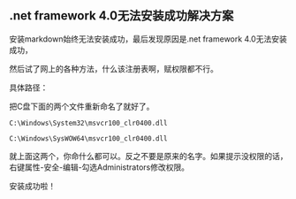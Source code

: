 ## .net framework 4.0无法安装成功解决方案 ##

安装markdown始终无法安装成功，最后发现原因是.net framework 4.0无法安装成功，

然后试了网上的各种方法，什么该注册表啊，赋权限都不行。

具体路径：

把C盘下面的两个文件重新命名了就好了。

    C:\Windows\System32\msvcr100_clr0400.dll  
    
    C:\Windows\SysWOW64\msvcr100_clr0400.dll

就上面这两个，你命什么都可以。反之不要是原来的名字。如果提示没权限的话，右键属性-安全-编辑-勾选Administrators修改权限。

安装成功啦！

